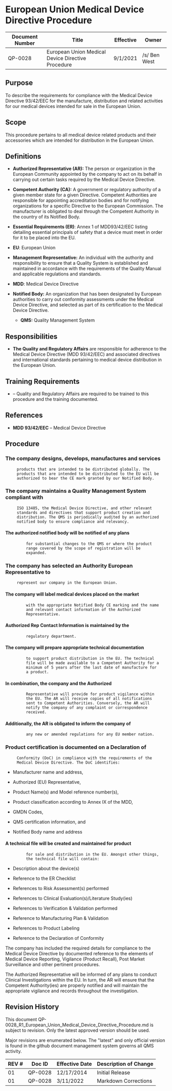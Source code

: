 # European Union Medical Device Directive Procedure
Document Number|Title|Effective|Owner
---------------|-------------------------------------|----|-----
QP-0028|European Union Medical Device Directive Procedure|9/1/2021|/s/ Ben West

## Purpose
To describe the requirements for compliance with the Medical Device
Directive 93/42/EEC for the manufacture, distribution and related
activities for our medical devices intended for sale in the European
Union.

## Scope

 This procedure pertains to all medical device related products and
 their accessories which are intended for distribution in the European
 Union.

## Definitions

* **Authorized Representative (AR):** The person or organization
         in the European Community appointed by the company to act on
         its behalf in carrying out certain tasks required by the
         Medical Device Directive.

* **Competent Authority (CA):** A government or regulatory
         authority of a given member state for a given Directive.
         Competent Authorities are responsible for appointing
         accreditation bodies and for notifying organizations for a
         specific Directive to the European Commission. The
         manufacturer is obligated to deal through the Competent
         Authority in the country of its Notified Body.

* **Essential Requirements (ER)**: Annex 1 of MDD93/42/EEC listing
         detailing essential principals of safety that a device must
         meet in order for it to be placed into the EU.

* **EU**: European Union

* **Management Representative:** An individual with the authority
         and responsibility to ensure that a Quality System is
         established and maintained in accordance with the requirements
         of the Quality Manual and applicable regulations and
         standards.

* **MDD**: Medical Device Directive

* **Notified Body:** An organization that has been designated by
         European authorities to carry out conformity assessments under
         the Medical Device Directive, and selected as part of its
         certification to the Medical Device Directive.

    -   **QMS:** Quality Management System

##  Responsibilities

* **The Quality and Regulatory Affairs** are responsible for
         adherence to the Medical Device Directive (MDD 93/42/EEC) and
         associated directives and international standards pertaining
         to medical device distribution in the European Union.

## Training Requirements 
* – Quality and Regulatory Affairs are
         required to be trained to this procedure and the training documented.

## References

* **MDD 93/42/EEC** – Medical Device Directive

## Procedure

### The company designs, develops, manufactures and services
         products that are intended to be distributed globally. The
         products that are intended to be distributed to the EU will be
         authorized to bear the CE mark granted by our Notified Body.

### The company maintains a Quality Management System compliant with
         ISO 13485, the Medical Device Directive, and other relevant
         standards and directives that support product creation and
         distribution. The QMS is periodically audited by an authorized
         notified body to ensure compliance and relevancy.

#### The authorized notified body will be notified of any plans
             for substantial changes to the QMS or where the product
             range covered by the scope of registration will be
             expanded.

### The company has selected an Authority European Representative to
         represent our company in the European Union.

#### The company will label medical devices placed on the market
             with the appropriate Notified Body CE marking and the name
             and relevant contact information of the Authorized
             Representative.

#### Authorized Rep Contact Information is maintained by the
             regulatory department.

#### The company will prepare appropriate technical documentation
             to support product distribution in the EU. The technical
             file will be made available to a Competent Authority for a
             minimum of 5 years after the last date of manufacture for
             a product.

#### In combination, the company and the Authorized
             Representative will provide for product vigilance within
             the EU. The AR will receive copies of all notifications
             sent to Competent Authorities. Conversely, the AR will
             notify the company of any complaint or correspondence
             received.

#### Additionally, the AR is obligated to inform the company of
             any new or amended regulations for any EU member nation.

### Product certification is documented on a Declaration of
         Conformity (DoC) in compliance with the requirements of the
         Medical Device Directive. The DoC identifies:

* Manufacturer name and address,

* Authorized (EU) Representative,

* Product Name(s) and Model reference number(s),

* Product classification according to Annex IX of the MDD,

* GMDN Codes,

* QMS certification information, and

* Notified Body name and address

#### A technical file will be created and maintained for product
             for sale and distribution in the EU. Amongst other things,
             the technical file will contain:

* Description about the device(s)

* Reference to the ER Checklist

* References to Risk Assessment(s) performed

* References to Clinical Evaluation(s)/Literature Study(ies)

* References to Verification & Validation performed

* Reference to Manufacturing Plan & Validation

* References to Product Labeling

* Reference to the Declaration of Conformity


The company has included the required details for compliance to
         the Medical Device Directive by documented reference to the
         elements of Medical Device Reporting, Vigilance (Product
         Recall), Post Market Surveillance and other pertinent
         procedures.

The Authorized Representative will be informed of any plans to
         conduct Clinical Investigations within the EU. In turn, the AR
         will ensure that the Competent Authority(ies) are properly
         notified and will maintain the appropriate vigilance and
         records throughout the investigation.

## Revision History

This document  QP-0028_R1_European_Union_Medical_Device_Directive_Procedure.md
is subject to revision. Only the latest approved version should be used.

Major revisions are enumerated below.
The "latest" and only official version is found in the github document management system governs all QMS activity.

REV #|Doc ID|Effective Date|Description of Change
-----|------|--------------|---------------------
01   | QP-0028|12/17/2014|Initial Release
01   | QP-0028|3/11/2022|Markdown Corrections
